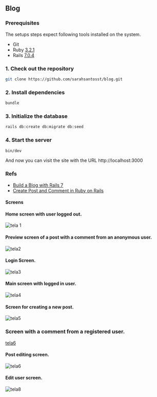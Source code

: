 ## Blog

### Prerequisites

The setups steps expect following tools installed on the system.

- Git
- Ruby [3.2.1](https://www.ruby-lang.org/en/downloads/)
- Rails [7.0.4](https://guides.rubyonrails.org/install_ruby_on_rails.html)

### 1. Check out the repository

```bash
git clone https://github.com/sarahsantosst/blog.git
```

### 2. Install dependencies

```bash
bundle
```

### 3. Initialize the database

```bash
rails db:create db:migrate db:seed
```

### 4. Start the server

```bash
bin/dev
```

And now you can visit the site with the URL http://localhost:3000

### Refs

- [Build a Blog with Rails 7](https://gorails.com/series/build-a-blog-with-rails-7)
- [Create Post and Comment in Ruby on Rails](https://dev.to/jkevinbaluyot/create-post-and-comment-in-ruby-on-rails-3d8c)

#### Screens

#### Home screen with user logged out.
![tela 1](https://github.com/user-attachments/assets/d73d9f95-40f5-40bb-8f4c-6ab352924dce)

#### Preview screen of a post with a comment from an anonymous user.
![tela2](https://github.com/user-attachments/assets/fecc00e3-ff38-4e46-9333-e9b9fa718694)

#### Login Screen.
![tela3](https://github.com/user-attachments/assets/b2b89818-b77c-49da-914c-4ec377685ccf)

#### Main screen with logged in user.
![tela4](https://github.com/user-attachments/assets/59dee615-b004-45da-92c8-8129e42aed94)

#### Screen for creating a new post.
![tela5](https://github.com/user-attachments/assets/0575ad41-f8da-41e1-ad17-d6829ed26c0f)

### Screen with a comment from a registered user.
[tela6](https://github.com/user-attachments/assets/eaaf82d1-c81e-4492-a8ba-0afc922c8727)

#### Post editing screen.
![tela6](https://github.com/user-attachments/assets/c20b25cd-d2bb-4403-844e-a75c49c1e665)

#### Edit user screen.
![tela8](https://github.com/user-attachments/assets/d2f4abf0-c3db-498c-b10e-a7e6d54eb93e)








